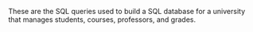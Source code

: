 These are the SQL queries used to build a SQL database for a university that manages students, courses, professors, and grades.
